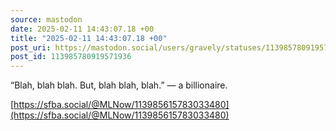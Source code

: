```yaml
---
source: mastodon
date: 2025-02-11 14:43:07.18 +00
title: "2025-02-11 14:43:07.18 +00"
post_uri: https://mastodon.social/users/gravely/statuses/113985780919571936
post_id: 113985780919571936
---
```

“Blah, blah blah. But, blah blah, blah.” — a billionaire.

[https://sfba.social/@MLNow/113985615783033480](https://sfba.social/@MLNow/113985615783033480)


